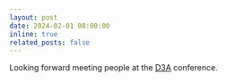 ```yaml
---
layout: post
date: 2024-02-01 08:00:00
inline: true
related_posts: false
---
```


Looking forward meeting people at the [D3A](https://d3aconference.dk/) conference.
